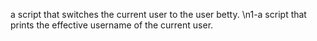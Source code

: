a script that switches the current user to the user betty.
\n1-a script that prints the effective username of the current user.
